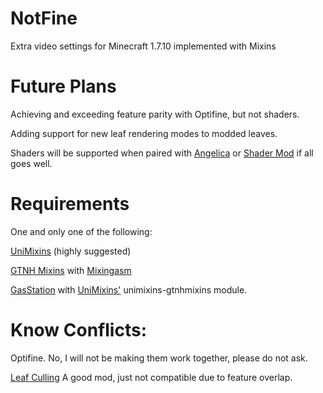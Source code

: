# NotFine

Extra video settings for Minecraft 1.7.10 implemented with Mixins

# Future Plans

Achieving and exceeding feature parity with Optifine, but not shaders.

Adding support for new leaf rendering modes to modded leaves.

Shaders will be supported when paired with [Angelica](https://github.com/GTNewHorizons/Angelica) or [Shader Mod](https://github.com/basdxz/ShadersMod/) if all goes well.

# Requirements

One and only one of the following:

[UniMixins](https://github.com/LegacyModdingMC/UniMixins) (highly suggested)

[GTNH Mixins](https://github.com/GTNewHorizons/GTNHMixins) with [Mixingasm](https://github.com/makamys/Mixingasm)

[GasStation](https://github.com/FalsePattern/GasStation) with [UniMixins'](https://github.com/makamys/Mixingasm) unimixins-gtnhmixins module.

# Know Conflicts:

Optifine. No, I will not be making them work together, please do not ask.

[Leaf Culling](https://modrinth.com/mod/leafculling) A good mod, just not compatible due to feature overlap.
